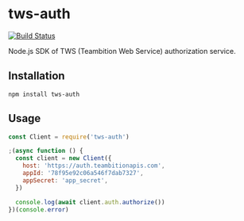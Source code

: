 # tws-auth
[![Build Status](https://travis-ci.org/teambition/tws-auth.svg?branch=master)](https://travis-ci.org/teambition/tws-auth)

Node.js SDK of TWS (Teambition Web Service) authorization service.

## Installation

```
npm install tws-auth
```

## Usage

```js
const Client = require('tws-auth')

;(async function () {
  const client = new Client({
    host: 'https://auth.teambitionapis.com',
    appId: '78f95e92c06a546f7dab7327',
    appSecret: 'app_secret',
  })

  console.log(await client.auth.authorize())
})(console.error)
```
